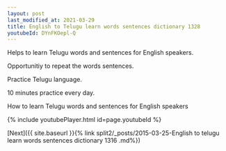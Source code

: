 ```yaml
---
layout: post
last_modified_at: 2021-03-29
title: English to Telugu learn words sentences dictionary 1328 
youtubeId: DYnFKOepl-Q
---
```

 
 
Helps to learn Telugu words and sentences for English speakers.

Opportunitiy to repeat the words sentences. 

Practice Telugu language. 
 
10 minutes practice every day. 
 
How to learn Telugu words and sentences for English speakers 
 
{% include youtubePlayer.html id=page.youtubeId %}
 
 
[Next]({{ site.baseurl }}{% link  split2/_posts/2015-03-25-English to telugu learn words sentences dictionary 1316 .md%})
 
